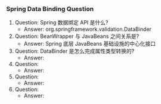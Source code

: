 ### Spring Data Binding Question
1. Question: Spring 数据绑定 API 是什么?
    - Answer: org.springframework.validation.DataBinder
2. Question: BeanWrapper 与 JavaBeans 之间关系是?
    - Answer: Spring 底层 JavaBeans 基础设施的中心化接口
3. Question: DataBinder 是怎么完成属性类型转换的?
    - Answer: 
4. Question:
    - Answer:
5. Question:
    - Answer:
6. Question:
    - Answer:
    